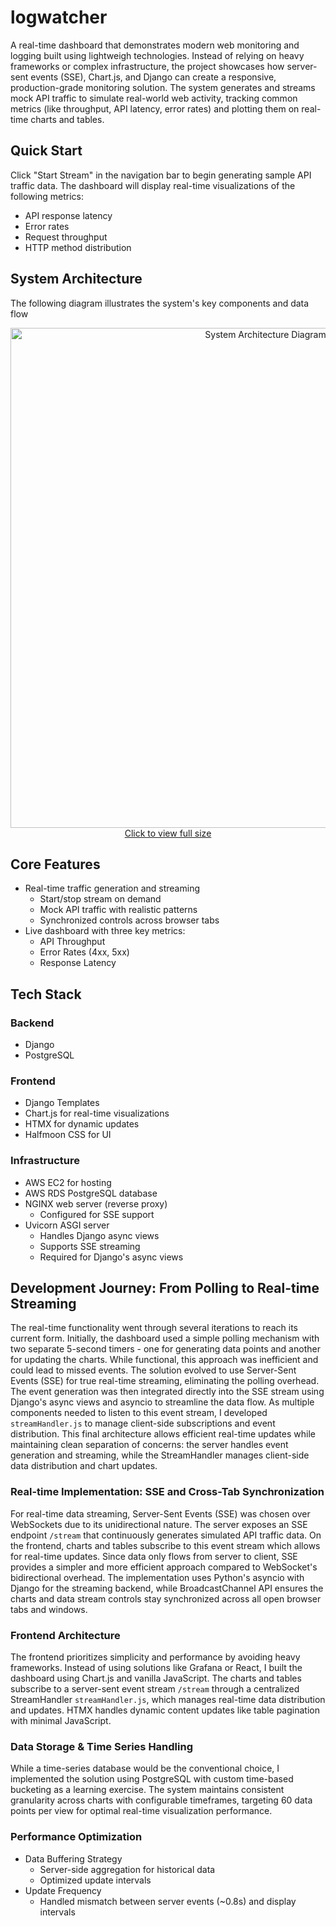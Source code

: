 # logwatcher

A real-time dashboard that demonstrates modern web monitoring and logging built using lightweigh technologies. Instead of relying on heavy frameworks or complex infrastructure, the project showcases how server-sent events (SSE), Chart.js, and Django can create a responsive, production-grade monitoring solution. The system generates and streams mock API traffic to simulate real-world web activity, tracking common metrics (like throughput, API latency, error rates) and plotting them on real-time charts and tables.

## Quick Start

Click "Start Stream" in the navigation bar to begin generating sample API traffic data. The dashboard will display real-time visualizations of the following metrics:

- API response latency
- Error rates
- Request throughput
- HTTP method distribution

## System Architecture
The following diagram illustrates the system's key components and data flow
<div align="center">
<a href="https://i.imgur.com/huNNdk3.png" target="_blank">
  <img src="https://i.imgur.com/huNNdk3.png" alt="System Architecture Diagram" width="800"/>
</a>
<a href="https://i.imgur.com/huNNdk3.png" target="_blank">Click to view full size</a>
</div>

## Core Features
- Real-time traffic generation and streaming
  - Start/stop stream on demand
  - Mock API traffic with realistic patterns
  - Synchronized controls across browser tabs
- Live dashboard with three key metrics:
  - API Throughput
  - Error Rates (4xx, 5xx)
  - Response Latency

## Tech Stack
### Backend
- Django
- PostgreSQL

### Frontend
- Django Templates
- Chart.js for real-time visualizations
- HTMX for dynamic updates
- Halfmoon CSS for UI

### Infrastructure
- AWS EC2 for hosting
- AWS RDS PostgreSQL database
- NGINX web server (reverse proxy)
  - Configured for SSE support
- Uvicorn ASGI server
  - Handles Django async views
  - Supports SSE streaming
  - Required for Django's async views

## Development Journey: From Polling to Real-time Streaming
The real-time functionality went through several iterations to reach its current form. Initially, the dashboard used a simple polling mechanism with two separate 5-second timers - one for generating data points and another for updating the charts. While functional, this approach was inefficient and could lead to missed events. The solution evolved to use Server-Sent Events (SSE) for true real-time streaming, eliminating the polling overhead. The event generation was then integrated directly into the SSE stream using Django's async views and asyncio to streamline the data flow. As multiple components needed to listen to this event stream, I developed `streamHandler.js` to manage client-side subscriptions and event distribution. This final architecture allows efficient real-time updates while maintaining clean separation of concerns: the server handles event generation and streaming, while the StreamHandler manages client-side data distribution and chart updates.

### Real-time Implementation: SSE and Cross-Tab Synchronization
For real-time data streaming, Server-Sent Events (SSE) was chosen over WebSockets due to its unidirectional nature. The server exposes an SSE endpoint `/stream` that continuously generates simulated API traffic data. On the frontend, charts and tables subscribe to this event stream which allows for real-time updates. Since data only flows from server to client, SSE provides a simpler and more efficient approach compared to WebSocket's bidirectional overhead. The implementation uses Python's asyncio with Django for the streaming backend, while BroadcastChannel API ensures the charts and data stream controls stay synchronized across all open browser tabs and windows.

### Frontend Architecture
The frontend prioritizes simplicity and performance by avoiding heavy frameworks. Instead of using solutions like Grafana or React, I built the dashboard using Chart.js and vanilla JavaScript. The charts and tables subscribe to a server-sent event stream `/stream` through a centralized StreamHandler `streamHandler.js`, which manages real-time data distribution and updates. HTMX handles dynamic content updates like table pagination with minimal JavaScript.

### Data Storage & Time Series Handling
While a time-series database would be the conventional choice, I implemented the solution using PostgreSQL with custom time-based bucketing as a learning exercise. The system maintains consistent granularity across charts with configurable timeframes, targeting 60 data points per view for optimal real-time visualization performance.

### Performance Optimization
- Data Buffering Strategy
  - Server-side aggregation for historical data
  - Optimized update intervals
- Update Frequency
  - Handled mismatch between server events (~0.8s) and display intervals


